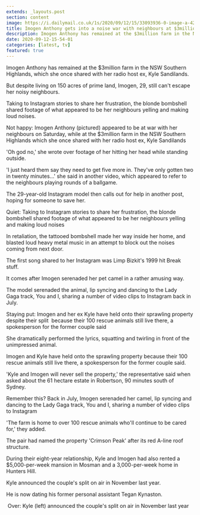 ```yaml
---
extends: _layouts.post
section: content
image: https://i.dailymail.co.uk/1s/2020/09/12/15/33093936-0-image-a-42_1599920594271.jpg 
title: Imogen Anthony gets into a noise war with neighbours at $3million farm in the NSW Southern Highlands 
description: Imogen Anthony has remained at the $3million farm in the NSW Southern Highlands, which she once shared with her radio host ex, Kyle Sandilands. 
date: 2020-09-12-15-54-01 
categories: [latest, tv] 
featured: true 
--- 
```

Imogen Anthony has remained at the $3million farm in the NSW Southern Highlands, which she once shared with her radio host ex, Kyle Sandilands.

But despite living on 150 acres of prime land, Imogen, 29, still can't escape her noisy neighbours.  

Taking to Instagram stories to share her frustration, the blonde bombshell shared footage of what appeared to be her neighbours yelling and making loud noises. 

Not happy: Imogen Anthony (pictured) appeared to be at war with her neighbours on Saturday, while at the $3million farm in the NSW Southern Highlands which she once shared with her radio host ex, Kyle Sandilands

'Oh god no,' she wrote over footage of her hitting her head while standing outside.

'I just heard them say they need to get five more in. They've only gotten two in twenty minutes...' she said in another video, which appeared to refer to the neighbours playing rounds of a ballgame. 

The 29-year-old Instagram model then calls out for help in another post, hoping for someone to save her.

Quiet: Taking to Instagram stories to share her frustration, the blonde bombshell shared footage of what appeared to be her neighbours yelling and making loud noises

In retaliation, the tattooed bombshell made her way inside her home, and blasted loud heavy metal music in an attempt to block out the noises coming from next door.

The first song shared to her Instagram was Limp Bizkit's 1999 hit Break stuff.

It comes after Imogen serenaded her pet camel in a rather amusing way.

The model serenaded the animal, lip syncing and dancing to the Lady Gaga track, You and I, sharing a number of video clips to Instagram back in July.

Staying put: Imogen and her ex Kyle have held onto their sprawling property despite their split  because their 100 rescue animals still live there, a spokesperson for the former couple said

She dramatically performed the lyrics, squatting and twirling in front of the unimpressed animal. 

Imogen and Kyle have held onto the sprawling property because their 100 rescue animals still live there, a spokesperson for the former couple said. 

'Kyle and Imogen will never sell the property,' the representative said when asked about the 61 hectare estate in Robertson, 90 minutes south of Sydney.

Remember this? Back in July, Imogen serenaded her camel, lip syncing and dancing to the Lady Gaga track, You and I, sharing a number of video clips to Instagram

'The farm is home to over 100 rescue animals who'll continue to be cared for,' they added. 

The pair had named the property 'Crimson Peak' after its red A-line roof structure. 

During their eight-year relationship, Kyle and Imogen had also rented a $5,000-per-week mansion in Mosman and a 3,000-per-week home in Hunters Hill.   

Kyle announced the couple's split on air in November last year. 

He is now dating his former personal assistant Tegan Kynaston.

 Over: Kyle (left) announced the couple's split on air in November last year

